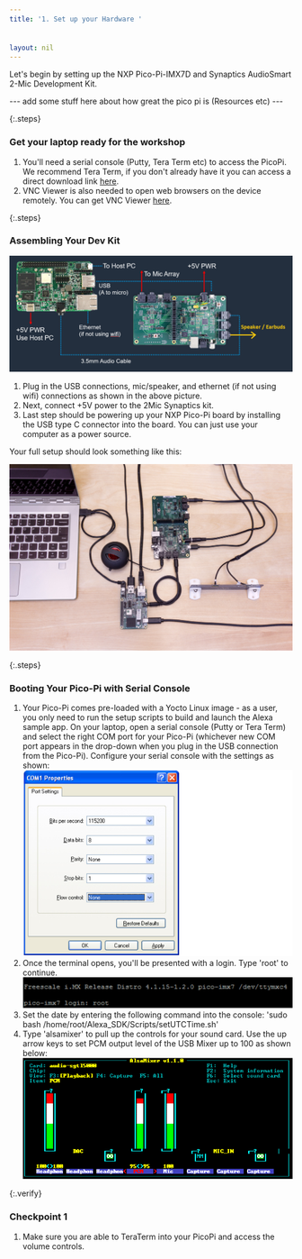 ```yaml
---
title: '1. Set up your Hardware '


layout: nil
---
```



Let's begin by setting up the NXP Pico-Pi-IMX7D and Synaptics AudioSmart 2-Mic Development Kit. 

--- add some stuff here about how great the pico pi is (Resources etc) ---

{:.steps}
### Get your laptop ready for the workshop

1. You'll need a serial console (Putty, Tera Term etc) to access the PicoPi.  We recommend Tera Term, if you don't already have it you can access a direct download link [here](https://osdn.net/dl/ttssh2/teraterm-4.97.exe).  
2. VNC Viewer is also needed to open web browsers on the device remotely.  You can get VNC Viewer [here](https://www.realvnc.com/en/connect/download/viewer/).


{:.steps}
### Assembling Your Dev Kit

![BlockDiagram](/assets/SetupBlock.PNG)

1. Plug in the USB connections, mic/speaker, and ethernet (if not using wifi) connections as shown in the above picture.  
2. Next, connect +5V power to the 2Mic Synaptics kit.
3. Last step should be powering up your NXP Pico-Pi board by installing the USB type C connector into the board.  You can just use your computer as a power source. 

Your full setup should look something like this:

![FullSetup](/assets/FullSetup.jpg)


{:.steps}
### Booting Your Pico-Pi with Serial Console

1. Your Pico-Pi comes pre-loaded with a Yocto Linux image - as a user, you only need to run the setup scripts to build and launch the Alexa sample app.  On your laptop, open a serial console (Putty or Tera Term) and select the right COM port for your Pico-Pi (whichever new COM port appears in the drop-down when you plug in the USB connection from the Pico-Pi).  Configure your serial console with the settings as shown:
![ConsoleConfig](/assets/ConsoleConfig.PNG)
2. Once the terminal opens, you'll be presented with a login.  Type 'root' to continue.
![Root](/assets/Root.PNG)
3. Set the date by entering the following command into the console:
'sudo bash /home/root/Alexa_SDK/Scripts/setUTCTime.sh' 
4. Type 'alsamixer' to pull up the controls for your sound card.  Use the up arrow keys to set PCM output level of the USB Mixer up to 100 as shown below:
![AlsaMixer](/assets/AlsaMixerv2.PNG)


{:.verify}
### Checkpoint 1
1. Make sure you are able to TeraTerm into your PicoPi and access the volume controls.

